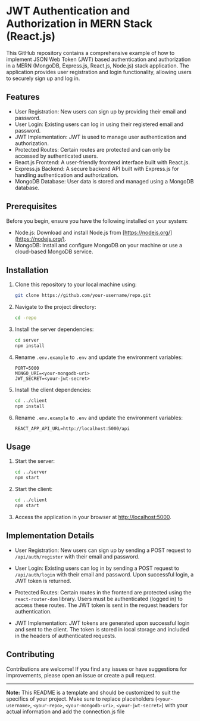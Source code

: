 # JWT Authentication and Authorization in MERN Stack (React.js)

This GitHub repository contains a comprehensive example of how to implement JSON Web Token (JWT) based authentication and authorization in a MERN (MongoDB, Express.js, React.js, Node.js) stack application. The application provides user registration and login functionality, allowing users to securely sign up and log in.

## Features

- User Registration: New users can sign up by providing their email and password.
- User Login: Existing users can log in using their registered email and password.
- JWT Implementation: JWT is used to manage user authentication and authorization.
- Protected Routes: Certain routes are protected and can only be accessed by authenticated users.
- React.js Frontend: A user-friendly frontend interface built with React.js.
- Express.js Backend: A secure backend API built with Express.js for handling authentication and authorization.
- MongoDB Database: User data is stored and managed using a MongoDB database.

## Prerequisites

Before you begin, ensure you have the following installed on your system:

- Node.js: Download and install Node.js from [https://nodejs.org/](https://nodejs.org/).
- MongoDB: Install and configure MongoDB on your machine or use a cloud-based MongoDB service.

## Installation

1. Clone this repository to your local machine using:

   ```bash
   git clone https://github.com/your-username/repo.git
   ```

2. Navigate to the project directory:

   ```bash
   cd -repo
   ```

3. Install the server dependencies:

   ```bash
   cd server
   npm install
   ```

4. Rename `.env.example` to `.env` and update the environment variables:

   ```dotenv
   PORT=5000
   MONGO_URI=<your-mongodb-uri>
   JWT_SECRET=<your-jwt-secret>
   ```

5. Install the client dependencies:

   ```bash
   cd ../client
   npm install
   ```

6. Rename `.env.example` to `.env` and update the environment variables:

   ```dotenv
   REACT_APP_API_URL=http://localhost:5000/api
   ```

## Usage

1. Start the server:

   ```bash
   cd ../server
   npm start
   ```

2. Start the client:

   ```bash
   cd ../client
   npm start
   ```

3. Access the application in your browser at [http://localhost:5000](http://localhost:5000).

## Implementation Details

- User Registration: New users can sign up by sending a POST request to `/api/auth/register` with their email and password.

- User Login: Existing users can log in by sending a POST request to `/api/auth/login` with their email and password. Upon successful login, a JWT token is returned.

- Protected Routes: Certain routes in the frontend are protected using the `react-router-dom` library. Users must be authenticated (logged in) to access these routes. The JWT token is sent in the request headers for authentication.

- JWT Implementation: JWT tokens are generated upon successful login and sent to the client. The token is stored in local storage and included in the headers of authenticated requests.

## Contributing

Contributions are welcome! If you find any issues or have suggestions for improvements, please open an issue or create a pull request.


---

**Note:** This README is a template and should be customized to suit the specifics of your project. Make sure to replace placeholders (`<your-username>`, `<your-repo>`, `<your-mongodb-uri>`, `<your-jwt-secret>`) with your actual information and add the connection.js file
